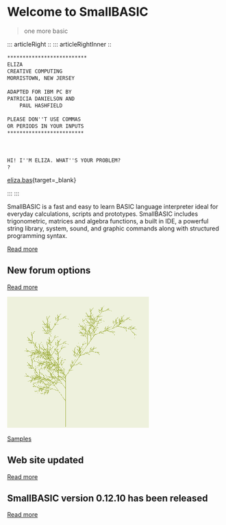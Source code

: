 # Welcome to SmallBASIC

> one more basic

::: articleRight ::
::: articleRightInner ::

```
**************************
ELIZA
CREATIVE COMPUTING
MORRISTOWN, NEW JERSEY

ADAPTED FOR IBM PC BY
PATRICIA DANIELSON AND
    PAUL HASHFIELD

PLEASE DON''T USE COMMAS
OR PERIODS IN YOUR INPUTS
*************************



HI! I''M ELIZA. WHAT''S YOUR PROBLEM?
? 
```

[eliza.bas](https://raw.githubusercontent.com/smallbasic/smallbasic.samples/master/applications/Eliza.bas){target=_blank}

:::
:::

SmallBASIC is a fast and easy to learn BASIC language interpreter ideal for everyday calculations, scripts and prototypes. SmallBASIC includes trigonometric, matrices and algebra functions, a built in IDE, a powerful string library, system, sound, and graphic commands along with structured programming syntax.

[Read more](/pages/guide.html)

## New forum options

[Read more](/posts/2018-17-06.html)

![](images/lsystem.png "Fun with lsystems")

[Samples](/pages/samples.html)


## Web site updated

[Read more](/posts/2018-29-03.html)

## SmallBASIC version 0.12.10 has been released

[Read more](/posts/2017-24-12-1.html)

